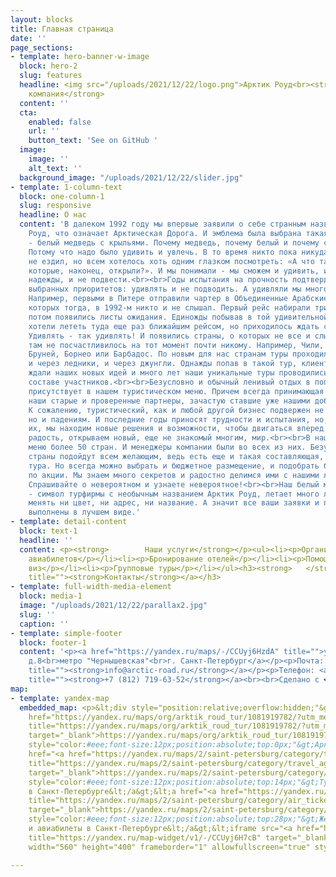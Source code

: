 ```yaml
---
layout: blocks
title: Главная страница
date: ''
page_sections:
- template: hero-banner-w-image
  block: hero-2
  slug: features
  headline: <img src="/uploads/2021/12/22/logo.png">Арктик Роуд<br><strong>Туристическая
    компания</strong>
  content: ''
  cta:
    enabled: false
    url: ''
    button_text: 'See on GitHub '
  image:
    image: ''
    alt_text: ''
  background_image: "/uploads/2021/12/22/slider.jpg"
- template: 1-column-text
  block: one-column-1
  slug: responsive
  headline: О нас
  content: 'В далеком 1992 году мы впервые заявили о себе странным названием Арктик
    Роуд, что означает Арктическая Дорога. И эмблема была выбрана такая же необычная
    - белый медведь с крыльями. Почему медведь, почему белый и почему с крыльями?
    Потому что надо было удивить и увлечь. В то время никто пока никуда не летал и
    не ездил, но всем хотелось хоть одним глазком посмотреть: «А что там, за границами,
    которые, наконец, открыли?». И мы понимали - мы сможем и удивить, и оправдать
    надежды, и не подвести.<br><br>Годы испытания на прочность подтвердили правильность
    выбранных приоритетов: удивлять и не подводить. А удивляли мы много и по-разному.
    Например, первыми в Питере отправили чартер в Объединенные Арабские Эмираты, о
    которых тогда, в 1992-м никто и не слышал. Первый рейс набирали три месяца, а
    потом появились листы ожидания. Единожды побывав в той удивительной стране, клиенты
    хотели лететь туда еще раз ближайшим рейсом, но приходилось ждать своей очереди.
    Удивлять - так удивлять! И появились страны, о которых не все и слышали, а побывать
    там не посчастливилось на тот момент почти никому. Например, Чили, Венесуэла,
    Бруней, Борнео или Барбадос. По новым для нас странам туры проходили и через пустыни,
    и через ледники, и через джунгли. Однажды попав в такой тур, клиенты с нетерпением
    ждали наших новых идей и много лет наши уникальные туры проводились в почти неизменном
    составе участников.<br><br>Безусловно и обычный ленивый отдых в популярных странах
    присутствует в нашем туристическом меню. Причем всегда принимающая сторона - это
    наши старые и проверенные партнеры, зачастую ставшие уже нашими добрыми друзьями.
    К сожалению, туристический, как и любой другой бизнес подвержен не только взлетам,
    но и падениям. И последние годы приносят трудности и испытания, но, преодолевая
    их, мы находим новые решения и возможности, чтобы двигаться вперед. Мы дарим людям
    радость, открываем новый, еще не знакомый многим, мир.<br><br>В нашем туристическом
    меню более 50 стран. И менеджеры компании были во всех из них. Безусловно не все
    страны подойдут всем желающим, ведь есть еще и такая составляющая, как стоимость
    тура. Но всегда можно выбрать и бюджетное размещение, и подобрать билет на перелет
    по акции. Мы знаем много секретов и радостно делимся ими с нашими любимыми клиентами.
    Спрашивайте о невероятном и узнаете невероятное!<br><br>Наш белый медведь с крыльями
    - символ турфирмы с необычным названием Арктик Роуд, летает много лет и не собирается
    менять ни цвет, ни адрес, ни название. А значит все ваши заявки и пожелания будут
    выполнены в лучшем виде.'
- template: detail-content
  block: text-1
  headline: ''
  content: <p><strong>        Наши услуги</strong></p><ul><li><p>Организация туров</p></li><li><p>Покупка
    авиабилетов</p></li><li><p>Бронирование отелей</p></li><li><p>Помощь в оформлении
    виз</p></li><li><p>Групповые туры</p></li></ul><h3><strong>   </strong><a href="/контакты"
    title=""><strong>Контакты</strong></a></h3>
- template: full-width-media-element
  block: media-1
  image: "/uploads/2021/12/22/parallax2.jpg"
  slug: ''
  caption: ''
- template: simple-footer
  block: footer-1
  content: '<p><a href="https://yandex.ru/maps/-/CCUyj6HzdA" title="">ул. Кирочная,
    д.8<br>метро "Чернышевская"<br>г. Санкт-Петербург</a></p><p>Почта: <a href="mailto:info@arctic-road.ru"
    title=""><strong>info@arctic-road.ru</strong></a></p><p>Телефон: <a href="tel:+78127196352"
    title=""><strong>+7 (812) 719-63-52</strong></a><br><br>Сделано с ❤️ в Санкт-Петербурге</p>'
map:
- template: yandex-map
  embedded_map: <p>&lt;div style="position:relative;overflow:hidden;"&gt;&lt;a href="<a
    href="https://yandex.ru/maps/org/arktik_roud_tur/1081919782/?utm_medium=mapframe&amp;utm_source=maps"
    title="https://yandex.ru/maps/org/arktik_roud_tur/1081919782/?utm_medium=mapframe&amp;utm_source=maps"
    target="_blank">https://yandex.ru/maps/org/arktik_roud_tur/1081919782/?utm_medium=mapframe&amp;utm_source=maps</a>"
    style="color:#eee;font-size:12px;position:absolute;top:0px;"&gt;Арктик Роуд Тур&lt;/a&gt;&lt;a
    href="<a href="https://yandex.ru/maps/2/saint-petersburg/category/travel_agency/184106432/?utm_medium=mapframe&amp;utm_source=maps"
    title="https://yandex.ru/maps/2/saint-petersburg/category/travel_agency/184106432/?utm_medium=mapframe&amp;utm_source=maps"
    target="_blank">https://yandex.ru/maps/2/saint-petersburg/category/travel_agency/184106432/?utm_medium=mapframe&amp;utm_source=maps</a>"
    style="color:#eee;font-size:12px;position:absolute;top:14px;"&gt;Турагентство
    в Санкт‑Петербурге&lt;/a&gt;&lt;a href="<a href="https://yandex.ru/maps/2/saint-petersburg/category/air_tickets_railway_tickets/184108279/?utm_medium=mapframe&amp;utm_source=maps"
    title="https://yandex.ru/maps/2/saint-petersburg/category/air_tickets_railway_tickets/184108279/?utm_medium=mapframe&amp;utm_source=maps"
    target="_blank">https://yandex.ru/maps/2/saint-petersburg/category/air_tickets_railway_tickets/184108279/?utm_medium=mapframe&amp;utm_source=maps</a>"
    style="color:#eee;font-size:12px;position:absolute;top:28px;"&gt;Железнодорожные
    и авиабилеты в Санкт‑Петербурге&lt;/a&gt;&lt;iframe src="<a href="https://yandex.ru/map-widget/v1/-/CCUyj6H7cB"
    title="https://yandex.ru/map-widget/v1/-/CCUyj6H7cB" target="_blank">https://yandex.ru/map-widget/v1/-/CCUyj6H7cB</a>"
    width="560" height="400" frameborder="1" allowfullscreen="true" style="position:relative;"&gt;&lt;/iframe&gt;&lt;/div&gt;</p>

---
```


